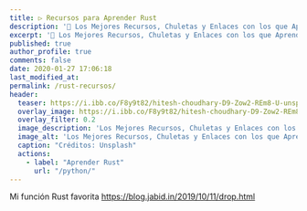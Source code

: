 ```yaml
---
title: ▷ Recursos para Aprender Rust
description: '🔨 Los Mejores Recursos, Chuletas y Enlaces con los que Aprender Rust'
excerpt: '🔨 Los Mejores Recursos, Chuletas y Enlaces con los que Aprender Rust'
published: true
author_profile: true
comments: false
date: 2020-01-27 17:06:18
last_modified_at:
permalink: /rust-recursos/
header:
  teaser: https://i.ibb.co/F8y9t82/hitesh-choudhary-D9-Zow2-REm8-U-unsplash.jpg
  overlay_image: https://i.ibb.co/F8y9t82/hitesh-choudhary-D9-Zow2-REm8-U-unsplash.jpg
  overlay_filter: 0.2
  image_description: 'Los Mejores Recursos, Chuletas y Enlaces con los que Aprender Rust'
  image_alt: 'Los Mejores Recursos, Chuletas y Enlaces con los que Aprender Rust'
  caption: "Créditos: Unsplash"
  actions:
    - label: "Aprender Rust"
      url: "/python/"
---
```


Mi función Rust favorita https://blog.jabid.in/2019/10/11/drop.html